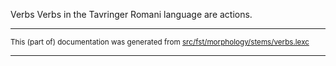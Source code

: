 Verbs
Verbs in the Tavringer Romani language are actions.

* * *

<small>This (part of) documentation was generated from [src/fst/morphology/stems/verbs.lexc](https://github.com/giellalt/lang-rmu-x-testing/blob/main/src/fst/morphology/stems/verbs.lexc)</small>

---


